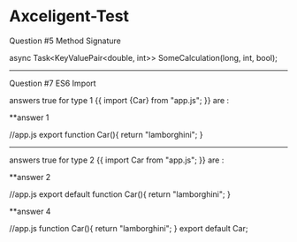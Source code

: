 # Axceligent-Test

Question #5 Method Signature 

async Task<KeyValuePair<double, int>> SomeCalculation(long, int, bool);

-----------------------------------------------------------------------------
Question #7 ES6 Import

answers true for type 1 {{ import {Car} from "app.js"; }} are :

**answer 1

//app.js
export function Car(){
    return "lamborghini";
}

------------------------------------------------------------------
answers true for type 2 {{ import Car from "app.js"; }} are :

**answer 2

//app.js
export default function Car(){
    return "lamborghini";
}

**answer 4

//app.js
function Car(){
    return "lamborghini";
}
export default Car;



